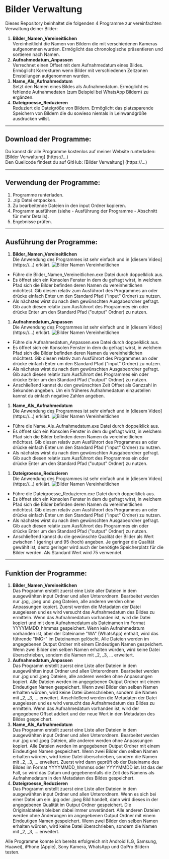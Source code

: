# Bilder Verwaltung
Dieses Repository beinhaltet die folgenden 4 Programme zur vereinfachten Verwaltung deiner Bilder:
1. **Bilder_Namen_Vereineitlichen**<br>
Vereinheitlicht die Namen von Bildern die mit verschiedenen Kameras aufgenommen wurden.
Ermöglicht das chronologische präsentieren und sortieren nach Namen.
1. **Aufnahmedatum_Anpassen**<br>
Verrechnet einen Offset mit dem Aufnahmedatum eines Bildes.
Ermöglicht Korrekturen wenn Bilder mit verschiedenen Zeitzonen Einstellungen aufgenommen wurden.
1. **Name_Als_Aufnahmedatum**<br>
Setzt den Namen eines Bildes als Aufnahmedatum.
Ermöglicht es fehlende Aufnahmedaten (zum Beispiel bei WhatsApp Bildern) zu ergänzen.
1. **Dateigroesse_Reduzieren**<br>
Reduziert die Dateigröße von Bildern.
Ermöglicht das platzsparende Speichern von Bildern die du sowieso niemals in Leinwandgröße ausdrucken willst.

***
## Download der Programme:
Du kannst dir alle Programme kostenlos auf meiner Website runterladen: [Bilder Verwaltung] (https://...)<br>
Den Quellcode findest du auf GitHub: [Bilder Verwaltung] (https://...)

***
## Verwendung der Programme:
1. Programme runterladen.
1. .zip Datei entpacken.
1. Zu bearbeitende Dateien in den input Ordner kopieren.
1. Programm ausführen (siehe - Ausführung der Programme - Abschnitt für mehr Details).
1. Ergebnisse prüfen.

***
## Ausführung der Programme:
1. **Bilder_Namen_Vereineitlichen**<br>
Die Anwendung des Programmes ist sehr einfach und in [diesem Video] (https://...) erklärt.
![Bilder Namen Vereinheitlichen](https://trustmeimanengineer.de/wp-content/uploads/2018/05/UnifyPictureNames.png)
* Führe die Bilder_Namen_Vereineitlichen.exe Datei durch doppelklick aus.
* Es öffnet sich ein Konsolen Fenster in dem du gefragt wirst, in welchem Pfad sich die Bilder befinden deren Namen du vereinheitlichen möchtest.
Gib diesen relativ zum Ausführort des Programmes an oder drücke einfach Enter um den Standard Pfad ("input" Ordner) zu nutzen.
* Als nächstes wirst du nach dem gewünschten Ausgabeordner gefragt.
Gib auch diesen relativ zum Ausführort des Programmes ein oder drücke Enter um den Standard Pfad ("output" Ordner) zu nutzen.	
1. **Aufnahmedatum_Anpassen**<br>
Die Anwendung des Programmes ist sehr einfach und in [diesem Video] (https://...) erklärt.
![Bilder Namen Vereinheitlichen](https://trustmeimanengineer.de/wp-content/uploads/2018/05/UnifyPictureNames.png)
* Führe die Aufnahmedatum_Anpassen.exe Datei durch doppelklick aus.
* Es öffnet sich ein Konsolen Fenster in dem du gefragt wirst, in welchem Pfad sich die Bilder befinden deren Namen du vereinheitlichen möchtest.
Gib diesen relativ zum Ausführort des Programmes an oder drücke einfach Enter um den Standard Pfad ("input" Ordner) zu nutzen.
* Als nächstes wirst du nach dem gewünschten Ausgabeordner gefragt.
Gib auch diesen relativ zum Ausführort des Programmes ein oder drücke Enter um den Standard Pfad ("output" Ordner) zu nutzen.
* Anschließend kannst du den gewünschten Zeit Offset als Ganzzahl in Sekunden angeben. Um ein früheres Aufnahmedatum einzustellen kannst du einfach negative Zahlen angeben. 
1. **Name_Als_Aufnahmedatum**<br>
Die Anwendung des Programmes ist sehr einfach und in [diesem Video] (https://...) erklärt.
![Bilder Namen Vereinheitlichen](https://trustmeimanengineer.de/wp-content/uploads/2018/05/UnifyPictureNames.png)
* Führe die Name_Als_Aufnahmedatum.exe Datei durch doppelklick aus.
* Es öffnet sich ein Konsolen Fenster in dem du gefragt wirst, in welchem Pfad sich die Bilder befinden deren Namen du vereinheitlichen möchtest.
Gib diesen relativ zum Ausführort des Programmes an oder drücke einfach Enter um den Standard Pfad ("input" Ordner) zu nutzen.
* Als nächstes wirst du nach dem gewünschten Ausgabeordner gefragt.
Gib auch diesen relativ zum Ausführort des Programmes ein oder drücke Enter um den Standard Pfad ("output" Ordner) zu nutzen.
1. **Dateigroesse_Reduzieren**<br>
Die Anwendung des Programmes ist sehr einfach und in [diesem Video] (https://...) erklärt.
![Bilder Namen Vereinheitlichen](https://trustmeimanengineer.de/wp-content/uploads/2018/05/UnifyPictureNames.png)
* Führe die Dateigroesse_Reduzieren.exe Datei durch doppelklick aus.
* Es öffnet sich ein Konsolen Fenster in dem du gefragt wirst, in welchem Pfad sich die Bilder befinden deren Namen du vereinheitlichen möchtest.
Gib diesen relativ zum Ausführort des Programmes an oder drücke einfach Enter um den Standard Pfad ("input" Ordner) zu nutzen.
* Als nächstes wirst du nach dem gewünschten Ausgabeordner gefragt.
Gib auch diesen relativ zum Ausführort des Programmes ein oder drücke Enter um den Standard Pfad ("output" Ordner) zu nutzen.
* Anschließend kannst du die gewünschte Qualität der Bilder als Wert zwischen 1 (gering) und 95 (hoch) angeben.
Je geringer die Qualität gewählt ist, desto geringer wird auch der benötigte Speicherplatz für die Bilder werden. Als Standard Wert wird 75 verwendet.

***
## Funktion der Programme:
1. **Bilder_Namen_Vereineitlichen**<br>
Das Programm erstellt zuerst eine Liste aller Dateien in dem ausgewählten input Ordner und allen Unterordnern.
Bearbeitet werden nur .jpg, .jpeg und .png Dateien, alle anderen werden ohne Anpassungen kopiert.
Zuerst werden die Metadaten der Datei ausgelesen und es wird versucht das Aufnahmedatum des Bildes zu ermitteln.
Wenn das Aufnahmedatum vorhanden ist, wird die Datei kopiert und mit dem Aufnahmedatum als Dateinamen im Format YYYYMMDD_hhmmss gespeichert.
Wenn kein Aufnahmedatum vorhanden ist, aber der Dateiname "WA" (WhatsApp) enthält, wird das führende "IMG-" im Dateinamen gelöscht.
Alle Dateien werden im angegebenen Output Ordner mit einem Eindeutigen Namen gespeichert.
Wenn zwei Bilder den selben Namen erhalten würden, wird keine Datei überschrieben, sondern die Namen mit _2, _3, ... erweitert.
1. **Aufnahmedatum_Anpassen**<br>
Das Programm erstellt zuerst eine Liste aller Dateien in dem ausgewählten input Ordner und allen Unterordnern.
Bearbeitet werden nur .jpg und .jpeg Dateien, alle anderen werden ohne Anpassungen kopiert.
Alle Dateien werden im angegebenen Output Ordner mit einem Eindeutigen Namen gespeichert.
Wenn zwei Bilder den selben Namen erhalten würden, wird keine Datei überschrieben, sondern die Namen mit _2, _3, ... erweitert.
Anschließend werden die Metadaten der Datei ausgelesen und es wird versucht das Aufnahmedatum des Bildes zu ermitteln.
Wenn das Aufnahmedatum vorhanden ist, wird der angegebene Offset addiert und der neue Wert in den Metadaten des Bildes gespeichert.
1. **Name_Als_Aufnahmedatum**<br>
Das Programm erstellt zuerst eine Liste aller Dateien in dem ausgewählten input Ordner und allen Unterordnern.
Bearbeitet werden nur .jpg und .jpeg Dateien, alle anderen werden ohne Anpassungen kopiert.
Alle Dateien werden im angegebenen Output Ordner mit einem Eindeutigen Namen gespeichert.
Wenn zwei Bilder den selben Namen erhalten würden, wird keine Datei überschrieben, sondern die Namen mit _2, _3, ... erweitert.
Zuerst wird dann geprüft ob der Dateiname des Bildes im Format YYYYMMDD_hhmmss oder YYYYMMDD ist.
Ist das der Fall, so wird das Datum und gegebenenfalls die Zeit des Namens als Aufnahmedatum in den Metadaten des Bildes gespeichert.
1. **Dateigroesse_Reduzieren**<br>
Das Programm erstellt zuerst eine Liste aller Dateien in dem ausgewählten input Ordner und allen Unterordnern.
Wenn es sich bei einer Datei um ein .jpg oder .jpeg Bild handelt, dann wird dieses in der angegebenen Qualität im Output Ordner gespeichert.
Die Originaldateien bleiben dabei immer unverändert.
Alle anderen Dateien werden ohne Änderungen im angegebenen Output Ordner mit einem Eindeutigen Namen gespeichert.
Wenn zwei Bilder den selben Namen erhalten würden, wird keine Datei überschrieben, sondern die Namen mit _2, _3, ... erweitert.

Alle Programme konnte ich bereits erfolgreich mit Android (LG, Samsung, Huawei), iPhone (Apple), Sony Kamera, WhatsApp und GoPro Bildern testen.
